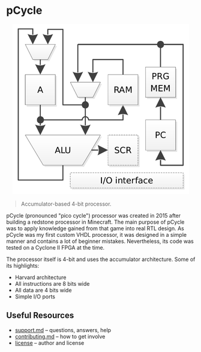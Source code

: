 # pCycle

<p align="center">
    <img src="doc/img/pipeline.png" alt="pCycle pipeline" width="470">
</p>

> Accumulator-based 4-bit processor.

pCycle (pronounced "pico cycle") processor was created in 2015 after building a redstone processor in Minecraft. The main purpose of pCycle was to apply knowledge gained from that game into real RTL design. As pCycle was my first custom VHDL processor, it was designed in a simple manner and contains a lot of beginner mistakes. Nevertheless, its code was tested on a Cyclone II FPGA at the time.

The processor itself is 4-bit and uses the accumulator architecture. Some of its highlights:

* Harvard architecture
* All instructions are 8 bits wide
* All data are 4 bits wide
* Simple I/O ports

## Useful Resources

* [support.md](support.md) – questions, answers, help
* [contributing.md](contributing.md) – how to get involve
* [license](license) – author and license
